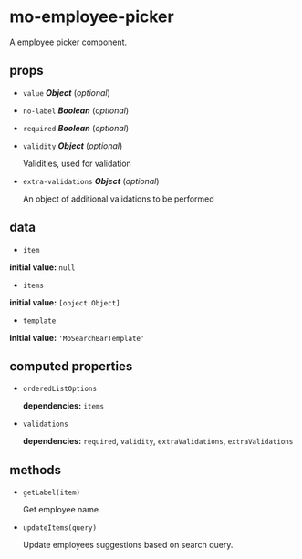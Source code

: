 # mo-employee-picker 

A employee picker component. 

## props 

- `value` ***Object*** (*optional*) 

- `no-label` ***Boolean*** (*optional*) 

- `required` ***Boolean*** (*optional*) 

- `validity` ***Object*** (*optional*) 

  Validities, used for validation 

- `extra-validations` ***Object*** (*optional*) 

  An object of additional validations to be performed 

## data 

- `item` 

**initial value:** `null` 

- `items` 

**initial value:** `[object Object]` 

- `template` 

**initial value:** `'MoSearchBarTemplate'` 

## computed properties 

- `orderedListOptions` 

   **dependencies:** `items` 

- `validations` 

   **dependencies:** `required`, `validity`, `extraValidations`, `extraValidations` 


## methods 

- `getLabel(item)` 

  Get employee name. 

- `updateItems(query)` 

  Update employees suggestions based on search query. 

